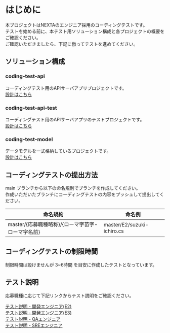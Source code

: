 # はじめに
本プロジェクトはNEXTAのエンジニア採用のコーディングテストです。  
テストを始める前に、本テスト用ソリューション構成と各プロジェクトの概要をご確認ください。  
ご確認いただきましたら、下記に倣ってテストを進めてください。  

## ソリューション構成

### coding-test-api
コーディングテスト用のAPIサーバアプリプロジェクトです。  
[設計はこちら](Design-coding-test-api.md)

### coding-test-api-test
コーディングテスト用のAPIサーバアプリのテストプロジェクトです。  
[設計はこちら](Design-coding-test-api-test.md)


### coding-test-model
データモデルを一式格納しているプロジェクトです。  
[設計はこちら](Design-coding-test-model.md)



## コーディングテストの提出方法
main ブランチから以下の命名規則でブランチを作成してください。  
作成いただいたブランチにコーディングテストの内容をプッシュして提出してください。

|命名規約|命名例|
| ---- | ---- |
|master/{応募職種略称}/{ローマ字苗字-ローマ字名前}|master/E2/suzuki-ichiro.cs|

## コーディングテストの制限時間
制限時間は設けませんが 3~6時間 を目安に作成したテストとなっています。

## テスト説明
応募職種に応じて下記リンクからテスト説明をご確認ください。  

[テスト説明 - 開発エンジニア(E2)](TestDescrpition-E2.md)  
[テスト説明 - 開発エンジニア(E3)](TestDescrpition-E3.md)  
[テスト説明 - QAエンジニア](TestDescrpition-QA.md)  
[テスト説明 - SREエンジニア](TestDescrpition-SRE.md)  